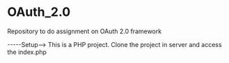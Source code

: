 # OAuth_2.0
Repository to do assignment on OAuth 2.0 framework

-----Setup--> This is a PHP project. Clone the project in server and access the index.php
